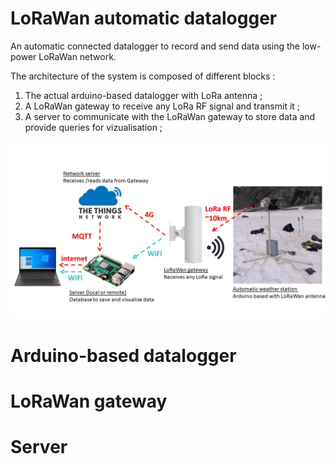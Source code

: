 # LoRaWan automatic datalogger 

An automatic connected datalogger to record and send data using the low-power LoRaWan network.

The architecture of the system is composed of different blocks :
 <ol>
  <li>The actual arduino-based datalogger with LoRa antenna ;</li>
  <li>A LoRaWan gateway to receive any LoRa RF signal and transmit it ;</li>
  <li>A server to communicate with the LoRaWan gateway to store data and provide queries for vizualisation ;</li>
</ol> 

<img src="images/loraWan.jpg" width="960"/>

# Arduino-based datalogger

# LoRaWan gateway

# Server



